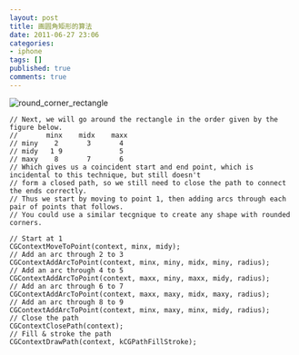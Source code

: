 ```yaml
---
layout: post
title: 画圆角矩形的算法
date: 2011-06-27 23:06
categories:
- iphone
tags: []
published: true
comments: true
---
```


![round_corner_rectangle](/images/articles/round_corner_rectangle.jpg)

    // Next, we will go around the rectangle in the order given by the figure below.
    //       minx    midx    maxx
    // miny    2       3       4
    // midy   1 9              5
    // maxy    8       7       6
    // Which gives us a coincident start and end point, which is incidental to this technique, but still doesn't
    // form a closed path, so we still need to close the path to connect the ends correctly.
    // Thus we start by moving to point 1, then adding arcs through each pair of points that follows.
    // You could use a similar tecgnique to create any shape with rounded corners.

    // Start at 1
    CGContextMoveToPoint(context, minx, midy);
    // Add an arc through 2 to 3
    CGContextAddArcToPoint(context, minx, miny, midx, miny, radius);
    // Add an arc through 4 to 5
    CGContextAddArcToPoint(context, maxx, miny, maxx, midy, radius);
    // Add an arc through 6 to 7
    CGContextAddArcToPoint(context, maxx, maxy, midx, maxy, radius);
    // Add an arc through 8 to 9
    CGContextAddArcToPoint(context, minx, maxy, minx, midy, radius);
    // Close the path
    CGContextClosePath(context);
    // Fill & stroke the path
    CGContextDrawPath(context, kCGPathFillStroke);

